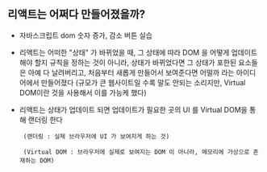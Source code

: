 
## 리액트는 어쩌다 만들어졌을까?

- 자바스크립트 dom 숫자 증가, 감소 버튼 실습

- 리액트는 어떠한 "상태" 가 바뀌었을 때, 그 상태에 따라 DOM 을 어떻게 업데이트 해야 할지 규칙을 정하는 것이 아니라,
       상태가 바뀌었다면 그 상태가 포한된 요소들은 아예 다 날려버리고, 처음부터 새롭게 만들어서 보여준다면 어떨까 라는 아이디어에서 만들어졌다
       (규모가 큰 웹사이트일 수록 말도 안되는 소리지만, Virtual DOM이란 것을 사용해서 이를 가능케 했다)

- 리액트는 상태가 업데이트 되면 업데이트가 필요한 곳의 UI 를 Virtual DOM을 통해 랜더링 한다

       (랜더링 : 실제 브라우저에 UI 가 보여지게 하는 것)

       (Virtual DOM : 브라우저에 실제로 보여지는 DOM 이 아니라, 메모리에 가상으로 존재하는 DOM)